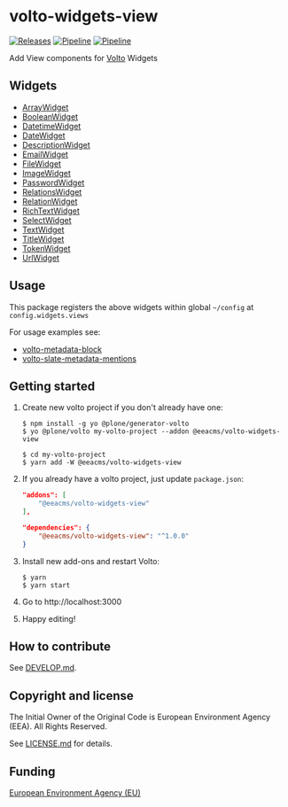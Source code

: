 # volto-widgets-view
[![Releases](https://img.shields.io/github/v/release/eea/volto-widgets-view)](https://github.com/eea/volto-widgets-view/releases)
[![Pipeline](https://ci.eionet.europa.eu/buildStatus/icon?job=volto-addons%2Fvolto-widgets-view%2Fmaster&subject=master)](https://ci.eionet.europa.eu/view/Github/job/volto-addons/job/volto-widgets-view/job/master/display/redirect)
[![Pipeline](https://ci.eionet.europa.eu/buildStatus/icon?job=volto-addons%2Fvolto-widgets-view%2Fdevelop&subject=develop)](https://ci.eionet.europa.eu/view/Github/job/volto-addons/job/volto-widgets-view/job/develop/display/redirect)

Add View components for [Volto](https://github.com/plone/volto#volto) Widgets

## Widgets

- [ArrayWidget](https://github.com/eea/volto-widgets-view/blob/master/src/components/theme/Widgets/ArrayWidget.jsx)
- [BooleanWidget](https://github.com/eea/volto-widgets-view/blob/master/src/components/theme/Widgets/BooleanWidget.jsx)
- [DatetimeWidget](https://github.com/eea/volto-widgets-view/blob/master/src/components/theme/Widgets/DatetimeWidget.jsx)
- [DateWidget](https://github.com/eea/volto-widgets-view/blob/master/src/components/theme/Widgets/DateWidget.jsx)
- [DescriptionWidget](https://github.com/eea/volto-widgets-view/blob/master/src/components/theme/Widgets/DescriptionWidget.jsx)
- [EmailWidget](https://github.com/eea/volto-widgets-view/blob/master/src/components/theme/Widgets/EmailWidget.jsx)
- [FileWidget](https://github.com/eea/volto-widgets-view/blob/master/src/components/theme/Widgets/FileWidget.jsx)
- [ImageWidget](https://github.com/eea/volto-widgets-view/blob/master/src/components/theme/Widgets/ImageWidget.jsx)
- [PasswordWidget](https://github.com/eea/volto-widgets-view/blob/master/src/components/theme/Widgets/PasswordWidget.jsx)
- [RelationsWidget](https://github.com/eea/volto-widgets-view/blob/master/src/components/theme/Widgets/RelationsWidget.jsx)
- [RelationWidget](https://github.com/eea/volto-widgets-view/blob/master/src/components/theme/Widgets/RelationWidget.jsx)
- [RichTextWidget](https://github.com/eea/volto-widgets-view/blob/master/src/components/theme/Widgets/RichTextWidget.jsx)
- [SelectWidget](https://github.com/eea/volto-widgets-view/blob/master/src/components/theme/Widgets/SelectWidget.jsx)
- [TextWidget](https://github.com/eea/volto-widgets-view/blob/master/src/components/theme/Widgets/TextWidget.jsx)
- [TitleWidget](https://github.com/eea/volto-widgets-view/blob/master/src/components/theme/Widgets/TitleWidget.jsx)
- [TokenWidget](https://github.com/eea/volto-widgets-view/blob/master/src/components/theme/Widgets/TokenWidget.jsx)
- [UrlWidget](https://github.com/eea/volto-widgets-view/blob/master/src/components/theme/Widgets/UrlWidget.jsx)

## Usage

This package registers the above widgets within global `~/config` at `config.widgets.views`

For usage examples see:

- [volto-metadata-block](https://github.com/eea/volto-metadata-block)
- [volto-slate-metadata-mentions](https://github.com/eea/volto-slate-metadata-mentions)

## Getting started

1. Create new volto project if you don't already have one:

   ```
   $ npm install -g yo @plone/generator-volto
   $ yo @plone/volto my-volto-project --addon @eeacms/volto-widgets-view

   $ cd my-volto-project
   $ yarn add -W @eeacms/volto-widgets-view
   ```

1. If you already have a volto project, just update `package.json`:

   ```JSON
   "addons": [
       "@eeacms/volto-widgets-view"
   ],

   "dependencies": {
       "@eeacms/volto-widgets-view": "^1.0.0"
   }
   ```

1. Install new add-ons and restart Volto:

   ```
   $ yarn
   $ yarn start
   ```

1. Go to http://localhost:3000

1. Happy editing!

## How to contribute

See [DEVELOP.md](https://github.com/eea/volto-widgets-view/blob/master/DEVELOP.md).

## Copyright and license

The Initial Owner of the Original Code is European Environment Agency (EEA).
All Rights Reserved.

See [LICENSE.md](https://github.com/eea/volto-widgets-view/blob/master/LICENSE.md) for details.

## Funding

[European Environment Agency (EU)](http://eea.europa.eu)
